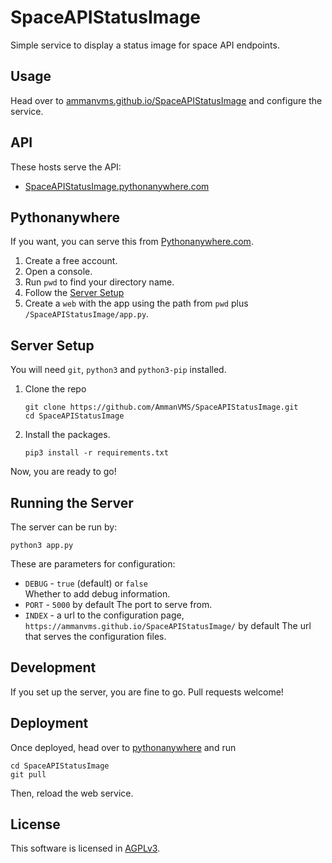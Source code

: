 SpaceAPIStatusImage
===================

Simple service to display a status image for space API endpoints.

Usage
-----

Head over to [ammanvms.github.io/SpaceAPIStatusImage][web] and configure the service.

[web]: https://ammanvms.github.io/SpaceAPIStatusImage/

API
---

These hosts serve the API:
- [SpaceAPIStatusImage.pythonanywhere.com](https://SpaceAPIStatusImage.pythonanywhere.com)

Pythonanywhere
--------------

If you want, you can serve this from [Pythonanywhere.com](https://pythonanywhere.com).

1. Create a free account.
2. Open a console.
3. Run `pwd` to find your directory name.
4. Follow the [Server Setup](#server-setup)
5. Create a `web` with the app using the path from `pwd` plus `/SpaceAPIStatusImage/app.py`.

Server Setup
------------

You will need `git`, `python3` and `python3-pip` installed.

1. Clone the repo
    ```
    git clone https://github.com/AmmanVMS/SpaceAPIStatusImage.git
    cd SpaceAPIStatusImage
    ```
2. Install the packages.
    ```
    pip3 install -r requirements.txt
    ```

Now, you are ready to go!

Running the Server
------------------

The server can be run by:

```
python3 app.py
```

These are parameters for configuration:
- `DEBUG` - `true` (default) or `false`  
    Whether to add debug information.
- `PORT` - `5000` by default
    The port to serve from.
- `INDEX` - a url to the configuration page, `https://ammanvms.github.io/SpaceAPIStatusImage/` by default
    The url that serves the configuration files.

Development
-----------

If you set up the server, you are fine to go.
Pull requests welcome!

Deployment
----------

Once deployed, head over to [pythonanywhere](https://pythonanywhere.com) and
run
```
cd SpaceAPIStatusImage
git pull
```

Then, reload the web service.


License
-------

This software is licensed in [AGPLv3](LICENSE).